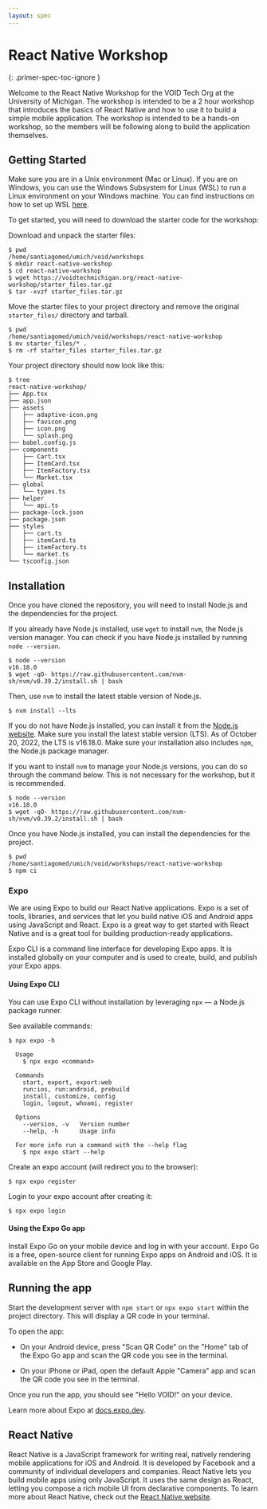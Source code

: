 ```yaml
---
layout: spec
---
```


# React Native Workshop

{: .primer-spec-toc-ignore }

Welcome to the React Native Workshop for the VOID Tech Org at the University of Michigan. The workshop is intended to be a 2 hour workshop that introduces the basics of React Native and how to use it to build a simple mobile application. The workshop is intended to be a hands-on workshop, so the members will be following along to build the application themselves.

## Getting Started

Make sure you are in a Unix environment (Mac or Linux). If you are on Windows, you can use the Windows Subsystem for Linux (WSL) to run a Linux environment on your Windows machine. You can find instructions on how to set up WSL [here](https://docs.microsoft.com/en-us/windows/wsl/install-win10).

To get started, you will need to download the starter code for the workshop:

Download and unpack the starter files:

```console
$ pwd
/home/santiagomed/umich/void/workshops
$ mkdir react-native-workshop
$ cd react-native-workshop
$ wget https://voidtechmichigan.org/react-native-workshop/starter_files.tar.gz
$ tar -xvzf starter_files.tar.gz
```

Move the starter files to your project directory and remove the original `starter_files/` directory and tarball.

```console
$ pwd
/home/santiagomed/umich/void/workshops/react-native-workshop
$ mv starter_files/* .
$ rm -rf starter_files starter_files.tar.gz
```

Your project directory should now look like this:

```console
$ tree
react-native-workshop/
├── App.tsx
├── app.json
├── assets
│   ├── adaptive-icon.png
│   ├── favicon.png
│   ├── icon.png
│   └── splash.png
├── babel.config.js
├── components
│   ├── Cart.tsx
│   ├── ItemCard.tsx
│   ├── ItemFactory.tsx
│   └── Market.tsx
├── global
│   └── types.ts
├── helper
│   └── api.ts
├── package-lock.json
├── package.json
├── styles
│   ├── cart.ts
│   ├── itemCard.ts
│   ├── itemFactory.ts
│   └── market.ts
└── tsconfig.json
```

## Installation

Once you have cloned the repository, you will need to install Node.js and the dependencies for the project.

If you already have Node.js installed, use `wget` to install `nvm`, the Node.js version manager. You can check if you have Node.js installed by running `node --version`.

```console
$ node --version
v16.18.0
$ wget -qO- https://raw.githubusercontent.com/nvm-sh/nvm/v0.39.2/install.sh | bash
```

Then, use `nvm` to install the latest stable version of Node.js.

```console
$ nvm install --lts
```

If you do not have Node.js installed, you can install it from the [Node.js website](https://nodejs.org/en/). Make sure you install the latest stable version (LTS). As of October 20, 2022, the LTS is v16.18.0. Make sure your installation also includes `npm`, the Node.js package manager.

If you want to install `nvm` to manage your Node.js versions, you can do so through the command below. This is not necessary for the workshop, but it is recommended.

```console
$ node --version
v16.18.0
$ wget -qO- https://raw.githubusercontent.com/nvm-sh/nvm/v0.39.2/install.sh | bash
```

Once you have Node.js installed, you can install the dependencies for the project.

```console
$ pwd
/home/santiagomed/umich/void/workshops/react-native-workshop
$ npm ci
```

### Expo

We are using Expo to build our React Native applications. Expo is a set of tools, libraries, and services that let you build native iOS and Android apps using JavaScript and React. Expo is a great way to get started with React Native and is a great tool for building production-ready applications.

Expo CLI is a command line interface for developing Expo apps. It is installed globally on your computer and is used to create, build, and publish your Expo apps.

#### Using Expo CLI

You can use Expo CLI without installation by leveraging `npx` — a Node.js package runner.

See available commands:

```console
$ npx expo -h

  Usage
    $ npx expo <command>

  Commands
    start, export, export:web
    run:ios, run:android, prebuild
    install, customize, config
    login, logout, whoami, register

  Options
    --version, -v   Version number
    --help, -h      Usage info

  For more info run a command with the --help flag
    $ npx expo start --help

```

Create an expo account (will redirect you to the browser):

```console
$ npx expo register
```

Login to your expo account after creating it:

```console
$ npx expo login
```

#### Using the Expo Go app

Install Expo Go on your mobile device and log in with your account. Expo Go is a free, open-source client for running Expo apps on Android and iOS. It is available on the App Store and Google Play.

## Running the app

Start the development server with `npm start` or `npx expo start` within the project directory. This will display a QR code in your terminal.

To open the app:

- On your Android device, press "Scan QR Code" on the "Home" tab of the Expo Go app and scan the QR code you see in the terminal.

- On your iPhone or iPad, open the default Apple "Camera" app and scan the QR code you see in the terminal.

Once you run the app, you should see "Hello VOID!" on your device.

Learn more about Expo at [docs.expo.dev](https://docs.expo.dev/).

## React Native

React Native is a JavaScript framework for writing real, natively rendering mobile applications for iOS and Android. It is developed by Facebook and a community of individual developers and companies. React Native lets you build mobile apps using only JavaScript. It uses the same design as React, letting you compose a rich mobile UI from declarative components. To learn more about React Native, check out the [React Native website](https://reactnative.dev/).
